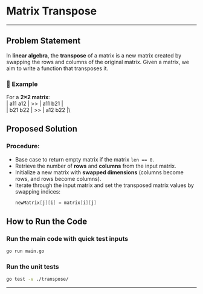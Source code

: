 # Matrix Transpose

---

## Problem Statement

In **linear algebra**, the **transpose** of a matrix is a new matrix created by swapping the rows and columns of the original matrix. Given a matrix, we aim to write a function that transposes it.

### 📖 Example

For a **2×2 matrix**:\
 | a11 a12 | >> | a11 b21 |\
 | b21 b22 | >> | a12 b22 |\

## Proposed Solution

### **Procedure:**

- Base case to return empty matrix if the matrix `len == 0`.
- Retrieve the number of **rows** and **columns** from the input matrix.
- Initialize a new matrix with **swapped dimensions** (columns become rows, and rows become columns).
- Iterate through the input matrix and set the transposed matrix values by swapping indices:
  ```go
  newMatrix[j][i] = matrix[i][j]
  ```

## How to Run the Code

### Run the main code with quick test inputs

```sh
go run main.go
```

### Run the unit tests

```sh
go test -v ./transpose/
```

---
